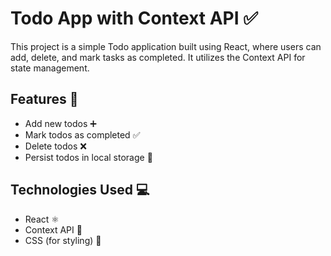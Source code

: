 # Todo App with Context API ✅

This project is a simple Todo application built using React, where users can add, delete, and mark tasks as completed. It utilizes the Context API for state management.

## Features 🚀

- Add new todos ➕
- Mark todos as completed ✅
- Delete todos ❌
- Persist todos in local storage 💾

## Technologies Used 💻

- React ⚛️
- Context API 🔄
- CSS (for styling) 🎨

  
